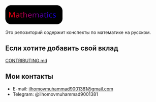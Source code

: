 <img src="logo.svg" alt="logo" width="180px" height="60px">

Это репозиторий содержит конспекты по математике на русском.

## Если хотите добавить свой вклад

[CONTRIBUTING.md](CONTRIBUTING.md)

## Мои контакты

* E-mail: ilhomovmuhammad9001381@gmail.com
* Telegram: @ilhomovmuhammad9001381
